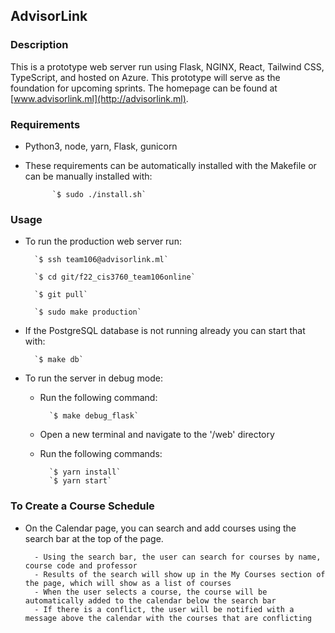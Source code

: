 ## AdvisorLink

### Description

This is a prototype web server run using Flask, NGINX, React, Tailwind CSS, TypeScript, and hosted on Azure. This prototype will serve as the foundation for upcoming sprints. The homepage can be found at [www.advisorlink.ml](http://advisorlink.ml).

### Requirements

- Python3, node, yarn, Flask, gunicorn
- These requirements can be automatically installed with the Makefile or can be manually installed with:

            `$ sudo ./install.sh`

### Usage

- To run the production web server run:

        `$ ssh team106@advisorlink.ml`

        `$ cd git/f22_cis3760_team106online`

        `$ git pull`

        `$ sudo make production`

- If the PostgreSQL database is not running already you can start that with:

        `$ make db`

- To run the server in debug mode:

  - Run the following command:

          `$ make debug_flask`

  - Open a new terminal and navigate to the '/web' directory
  - Run the following commands:

          `$ yarn install`
          `$ yarn start`

### To Create a Course Schedule

- On the Calendar page, you can search and add courses using the search bar at the top of the page.

        - Using the search bar, the user can search for courses by name, course code and professor
        - Results of the search will show up in the My Courses section of the page, which will show as a list of courses
        - When the user selects a course, the course will be automatically added to the calendar below the search bar
        - If there is a conflict, the user will be notified with a message above the calendar with the courses that are conflicting
